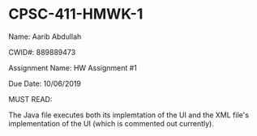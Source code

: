 # CPSC-411-HMWK-1

Name: Aarib Abdullah

CWID#: 889889473

Assignment Name: HW Assignment #1

Due Date: 10/06/2019

MUST READ:

The Java file executes both its implemtation of the UI
and
the XML file's implementation of the UI (which is commented out currently).
